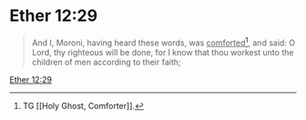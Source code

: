 # Ether 12:29

> And I, Moroni, having heard these words, was <u>comforted</u>[^a], and said: O Lord, thy righteous will be done, for I know that thou workest unto the children of men according to their faith;

[Ether 12:29](https://www.churchofjesuschrist.org/study/scriptures/bofm/ether/12?lang=eng&id=p29#p29)


[^a]: TG [[Holy Ghost, Comforter]].
